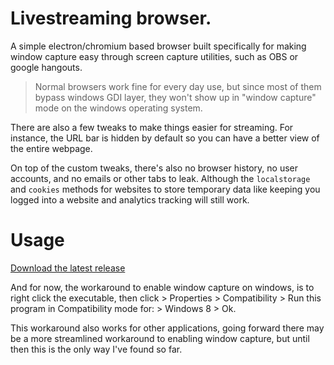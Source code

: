 # Livestreaming browser.
A simple electron/chromium based browser built specifically for making window capture easy through screen capture utilities, such as OBS or google hangouts.

> Normal browsers work fine for every day use, but since most of them bypass windows GDI layer, they won't show up in "window capture" mode on the windows operating system.

There are also a few tweaks to make things easier for streaming. For instance, the URL bar is hidden by default so you can have a better view of the entire webpage.

On top of the custom tweaks, there's also no browser history, no user accounts, and no emails or other tabs to leak. Although the `localstorage` and `cookies` methods for websites to store temporary data like keeping you logged into a website and analytics tracking will still work.

# Usage

[Download the latest release](https://github.com/CalebBabin/screenshare-browser/releases/tag/beta)

And for now, the workaround to enable window capture on windows, is to right click the executable, then click > Properties > Compatibility > Run this program in Compatibility mode for: > Windows 8 > Ok.

This workaround also works for other applications, going forward there may be a more streamlined workaround to enabling window capture, but until then this is the only way I've found so far.